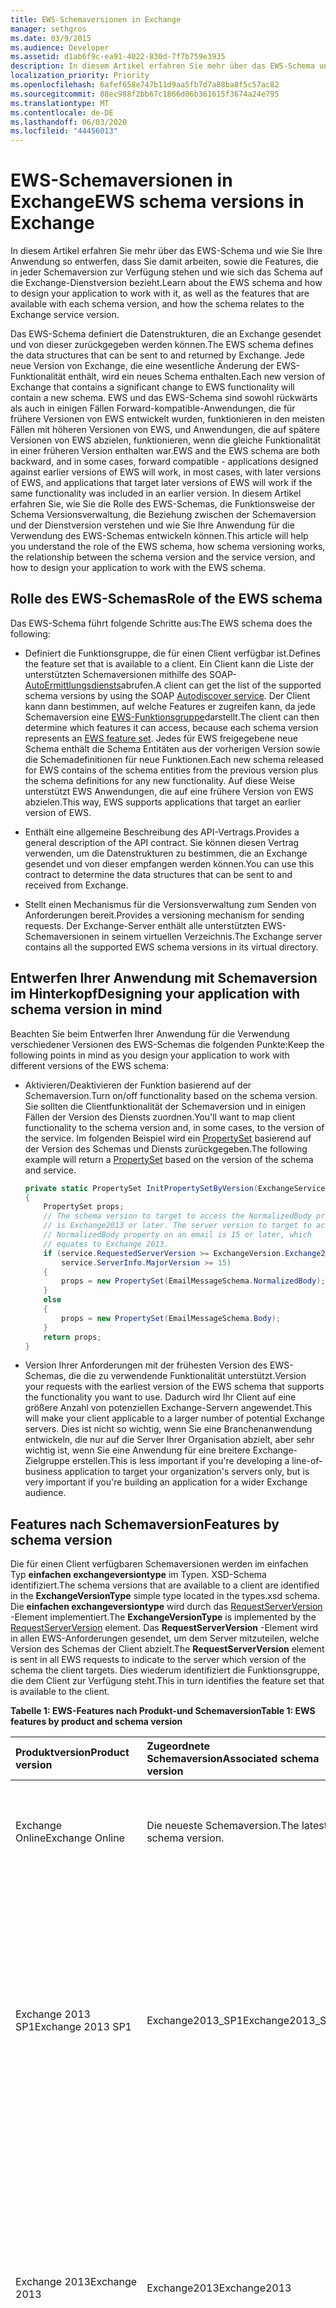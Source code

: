 ```yaml
---
title: EWS-Schemaversionen in Exchange
manager: sethgros
ms.date: 03/9/2015
ms.audience: Developer
ms.assetid: d1ab6f9c-ea91-4022-830d-7f7b759e3935
description: In diesem Artikel erfahren Sie mehr über das EWS-Schema und wie Sie Ihre Anwendung so entwerfen, dass Sie damit arbeiten, sowie die Features, die in jeder Schemaversion zur Verfügung stehen und wie sich das Schema auf die Exchange-Dienstversion bezieht.
localization_priority: Priority
ms.openlocfilehash: 6afef658e747b11d9aa5fb7d7a88ba8f5c57ac82
ms.sourcegitcommit: 88ec988f2bb67c1866d06b361615f3674a24e795
ms.translationtype: MT
ms.contentlocale: de-DE
ms.lasthandoff: 06/03/2020
ms.locfileid: "44456013"
---
```

# <a name="ews-schema-versions-in-exchange"></a><span data-ttu-id="0dab3-103">EWS-Schemaversionen in Exchange</span><span class="sxs-lookup"><span data-stu-id="0dab3-103">EWS schema versions in Exchange</span></span>

<span data-ttu-id="0dab3-104">In diesem Artikel erfahren Sie mehr über das EWS-Schema und wie Sie Ihre Anwendung so entwerfen, dass Sie damit arbeiten, sowie die Features, die in jeder Schemaversion zur Verfügung stehen und wie sich das Schema auf die Exchange-Dienstversion bezieht.</span><span class="sxs-lookup"><span data-stu-id="0dab3-104">Learn about the EWS schema and how to design your application to work with it, as well as the features that are available with each schema version, and how the schema relates to the Exchange service version.</span></span>
  
<span data-ttu-id="0dab3-105">Das EWS-Schema definiert die Datenstrukturen, die an Exchange gesendet und von dieser zurückgegeben werden können.</span><span class="sxs-lookup"><span data-stu-id="0dab3-105">The EWS schema defines the data structures that can be sent to and returned by Exchange.</span></span> <span data-ttu-id="0dab3-106">Jede neue Version von Exchange, die eine wesentliche Änderung der EWS-Funktionalität enthält, wird ein neues Schema enthalten.</span><span class="sxs-lookup"><span data-stu-id="0dab3-106">Each new version of Exchange that contains a significant change to EWS functionality will contain a new schema.</span></span> <span data-ttu-id="0dab3-107">EWS und das EWS-Schema sind sowohl rückwärts als auch in einigen Fällen Forward-kompatible-Anwendungen, die für frühere Versionen von EWS entwickelt wurden, funktionieren in den meisten Fällen mit höheren Versionen von EWS, und Anwendungen, die auf spätere Versionen von EWS abzielen, funktionieren, wenn die gleiche Funktionalität in einer früheren Version enthalten war.</span><span class="sxs-lookup"><span data-stu-id="0dab3-107">EWS and the EWS schema are both backward, and in some cases, forward compatible - applications designed against earlier versions of EWS will work, in most cases, with later versions of EWS, and applications that target later versions of EWS will work if the same functionality was included in an earlier version.</span></span> <span data-ttu-id="0dab3-108">In diesem Artikel erfahren Sie, wie Sie die Rolle des EWS-Schemas, die Funktionsweise der Schema Versionsverwaltung, die Beziehung zwischen der Schemaversion und der Dienstversion verstehen und wie Sie Ihre Anwendung für die Verwendung des EWS-Schemas entwickeln können.</span><span class="sxs-lookup"><span data-stu-id="0dab3-108">This article will help you understand the role of the EWS schema, how schema versioning works, the relationship between the schema version and the service version, and how to design your application to work with the EWS schema.</span></span> 
  
## <a name="role-of-the-ews-schema"></a><span data-ttu-id="0dab3-109">Rolle des EWS-Schemas</span><span class="sxs-lookup"><span data-stu-id="0dab3-109">Role of the EWS schema</span></span>

<span data-ttu-id="0dab3-110">Das EWS-Schema führt folgende Schritte aus:</span><span class="sxs-lookup"><span data-stu-id="0dab3-110">The EWS schema does the following:</span></span>
  
- <span data-ttu-id="0dab3-111">Definiert die Funktionsgruppe, die für einen Client verfügbar ist.</span><span class="sxs-lookup"><span data-stu-id="0dab3-111">Defines the feature set that is available to a client.</span></span> <span data-ttu-id="0dab3-112">Ein Client kann die Liste der unterstützten Schemaversionen mithilfe des SOAP- [AutoErmittlungsdiensts](autodiscover-for-exchange.md)abrufen.</span><span class="sxs-lookup"><span data-stu-id="0dab3-112">A client can get the list of the supported schema versions by using the SOAP [Autodiscover service](autodiscover-for-exchange.md).</span></span> <span data-ttu-id="0dab3-113">Der Client kann dann bestimmen, auf welche Features er zugreifen kann, da jede Schemaversion eine [EWS-Funktionsgruppe](ews-schema-versions-in-exchange.md#bk_features)darstellt.</span><span class="sxs-lookup"><span data-stu-id="0dab3-113">The client can then determine which features it can access, because each schema version represents an [EWS feature set](ews-schema-versions-in-exchange.md#bk_features).</span></span> <span data-ttu-id="0dab3-114">Jedes für EWS freigegebene neue Schema enthält die Schema Entitäten aus der vorherigen Version sowie die Schemadefinitionen für neue Funktionen.</span><span class="sxs-lookup"><span data-stu-id="0dab3-114">Each new schema released for EWS contains of the schema entities from the previous version plus the schema definitions for any new functionality.</span></span> <span data-ttu-id="0dab3-115">Auf diese Weise unterstützt EWS Anwendungen, die auf eine frühere Version von EWS abzielen.</span><span class="sxs-lookup"><span data-stu-id="0dab3-115">This way, EWS supports applications that target an earlier version of EWS.</span></span>
    
- <span data-ttu-id="0dab3-116">Enthält eine allgemeine Beschreibung des API-Vertrags.</span><span class="sxs-lookup"><span data-stu-id="0dab3-116">Provides a general description of the API contract.</span></span> <span data-ttu-id="0dab3-117">Sie können diesen Vertrag verwenden, um die Datenstrukturen zu bestimmen, die an Exchange gesendet und von dieser empfangen werden können.</span><span class="sxs-lookup"><span data-stu-id="0dab3-117">You can use this contract to determine the data structures that can be sent to and received from Exchange.</span></span>
    
- <span data-ttu-id="0dab3-118">Stellt einen Mechanismus für die Versionsverwaltung zum Senden von Anforderungen bereit.</span><span class="sxs-lookup"><span data-stu-id="0dab3-118">Provides a versioning mechanism for sending requests.</span></span> <span data-ttu-id="0dab3-119">Der Exchange-Server enthält alle unterstützten EWS-Schemaversionen in seinem virtuellen Verzeichnis.</span><span class="sxs-lookup"><span data-stu-id="0dab3-119">The Exchange server contains all the supported EWS schema versions in its virtual directory.</span></span> 
    
## <a name="designing-your-application-with-schema-version-in-mind"></a><span data-ttu-id="0dab3-120">Entwerfen Ihrer Anwendung mit Schemaversion im Hinterkopf</span><span class="sxs-lookup"><span data-stu-id="0dab3-120">Designing your application with schema version in mind</span></span>

<span data-ttu-id="0dab3-121">Beachten Sie beim Entwerfen Ihrer Anwendung für die Verwendung verschiedener Versionen des EWS-Schemas die folgenden Punkte:</span><span class="sxs-lookup"><span data-stu-id="0dab3-121">Keep the following points in mind as you design your application to work with different versions of the EWS schema:</span></span>
  
- <span data-ttu-id="0dab3-122">Aktivieren/Deaktivieren der Funktion basierend auf der Schemaversion.</span><span class="sxs-lookup"><span data-stu-id="0dab3-122">Turn on/off functionality based on the schema version.</span></span> <span data-ttu-id="0dab3-123">Sie sollten die Clientfunktionalität der Schemaversion und in einigen Fällen der Version des Diensts zuordnen.</span><span class="sxs-lookup"><span data-stu-id="0dab3-123">You'll want to map client functionality to the schema version and, in some cases, to the version of the service.</span></span> <span data-ttu-id="0dab3-124">Im folgenden Beispiel wird ein [PropertySet](https://msdn.microsoft.com/library/office/microsoft.exchange.webservices.data.propertyset%28v=exchg.80%29.aspx) basierend auf der Version des Schemas und Diensts zurückgegeben.</span><span class="sxs-lookup"><span data-stu-id="0dab3-124">The following example will return a [PropertySet](https://msdn.microsoft.com/library/office/microsoft.exchange.webservices.data.propertyset%28v=exchg.80%29.aspx) based on the version of the schema and service.</span></span> 
    
  ```cs
  private static PropertySet InitPropertySetByVersion(ExchangeService service)
  {
      PropertySet props;
      // The schema version to target to access the NormalizedBody property 
      // is Exchange2013 or later. The server version to target to access the 
      // NormalizedBody property on an email is 15 or later, which 
      // equates to Exchange 2013.
      if (service.RequestedServerVersion >= ExchangeVersion.Exchange2013 &amp;&amp;
          service.ServerInfo.MajorVersion >= 15)
      {
          props = new PropertySet(EmailMessageSchema.NormalizedBody);
      }
      else
      {
          props = new PropertySet(EmailMessageSchema.Body);
      }
      return props;
  }
  ```

- <span data-ttu-id="0dab3-125">Version Ihrer Anforderungen mit der frühesten Version des EWS-Schemas, die die zu verwendende Funktionalität unterstützt.</span><span class="sxs-lookup"><span data-stu-id="0dab3-125">Version your requests with the earliest version of the EWS schema that supports the functionality you want to use.</span></span> <span data-ttu-id="0dab3-126">Dadurch wird Ihr Client auf eine größere Anzahl von potenziellen Exchange-Servern angewendet.</span><span class="sxs-lookup"><span data-stu-id="0dab3-126">This will make your client applicable to a larger number of potential Exchange servers.</span></span> <span data-ttu-id="0dab3-127">Dies ist nicht so wichtig, wenn Sie eine Branchenanwendung entwickeln, die nur auf die Server Ihrer Organisation abzielt, aber sehr wichtig ist, wenn Sie eine Anwendung für eine breitere Exchange-Zielgruppe erstellen.</span><span class="sxs-lookup"><span data-stu-id="0dab3-127">This is less important if you're developing a line-of-business application to target your organization's servers only, but is very important if you're building an application for a wider Exchange audience.</span></span>
    
## <a name="features-by-schema-version"></a><span data-ttu-id="0dab3-128">Features nach Schemaversion</span><span class="sxs-lookup"><span data-stu-id="0dab3-128">Features by schema version</span></span>
<span data-ttu-id="0dab3-129"><a name="bk_features"> </a></span><span class="sxs-lookup"><span data-stu-id="0dab3-129"><a name="bk_features"> </a></span></span>

<span data-ttu-id="0dab3-130">Die für einen Client verfügbaren Schemaversionen werden im einfachen Typ **einfachen exchangeversiontype** im Typen. XSD-Schema identifiziert.</span><span class="sxs-lookup"><span data-stu-id="0dab3-130">The schema versions that are available to a client are identified in the **ExchangeVersionType** simple type located in the types.xsd schema.</span></span> <span data-ttu-id="0dab3-131">Die **einfachen exchangeversiontype** wird durch das [RequestServerVersion](https://msdn.microsoft.com/library/af4032d5-42b3-463e-9d0a-8236d78e5b75%28Office.15%29.aspx) -Element implementiert.</span><span class="sxs-lookup"><span data-stu-id="0dab3-131">The **ExchangeVersionType** is implemented by the [RequestServerVersion](https://msdn.microsoft.com/library/af4032d5-42b3-463e-9d0a-8236d78e5b75%28Office.15%29.aspx) element.</span></span> <span data-ttu-id="0dab3-132">Das **RequestServerVersion** -Element wird in allen EWS-Anforderungen gesendet, um dem Server mitzuteilen, welche Version des Schemas der Client abzielt.</span><span class="sxs-lookup"><span data-stu-id="0dab3-132">The **RequestServerVersion** element is sent in all EWS requests to indicate to the server which version of the schema the client targets.</span></span> <span data-ttu-id="0dab3-133">Dies wiederum identifiziert die Funktionsgruppe, die dem Client zur Verfügung steht.</span><span class="sxs-lookup"><span data-stu-id="0dab3-133">This in turn identifies the feature set that is available to the client.</span></span> 
  
<span data-ttu-id="0dab3-134">**Tabelle 1: EWS-Features nach Produkt-und Schemaversion**</span><span class="sxs-lookup"><span data-stu-id="0dab3-134">**Table 1: EWS features by product and schema version**</span></span>

|<span data-ttu-id="0dab3-135">**Produktversion**</span><span class="sxs-lookup"><span data-stu-id="0dab3-135">**Product version**</span></span>|<span data-ttu-id="0dab3-136">**Zugeordnete Schemaversion**</span><span class="sxs-lookup"><span data-stu-id="0dab3-136">**Associated schema version**</span></span>|<span data-ttu-id="0dab3-137">**Features**</span><span class="sxs-lookup"><span data-stu-id="0dab3-137">**Features**</span></span>|
|:-----|:-----|:-----|
|<span data-ttu-id="0dab3-138">Exchange Online</span><span class="sxs-lookup"><span data-stu-id="0dab3-138">Exchange Online</span></span>  |<span data-ttu-id="0dab3-139">Die neueste Schemaversion.</span><span class="sxs-lookup"><span data-stu-id="0dab3-139">The latest schema version.</span></span>  |<span data-ttu-id="0dab3-140">Enthält alle Features in der aktuellen Version von Exchange sowie alle neuen Features, die für Online Clients hinzugefügt werden.</span><span class="sxs-lookup"><span data-stu-id="0dab3-140">Includes all the features in the current version of Exchange in addition to any new features that are added for online clients.</span></span> |
|<span data-ttu-id="0dab3-141">Exchange 2013 SP1</span><span class="sxs-lookup"><span data-stu-id="0dab3-141">Exchange 2013 SP1</span></span> |<span data-ttu-id="0dab3-142">Exchange2013_SP1</span><span class="sxs-lookup"><span data-stu-id="0dab3-142">Exchange2013_SP1</span></span> | <span data-ttu-id="0dab3-143">Enthält alle Features in Exchange 2013.</span><span class="sxs-lookup"><span data-stu-id="0dab3-143">Includes all the features in Exchange 2013.</span></span><br/><br/><span data-ttu-id="0dab3-144">Die folgenden Features wurden in Exchange 2013 SP1 eingeführt:</span><span class="sxs-lookup"><span data-stu-id="0dab3-144">The following features were introduced in Exchange 2013 SP1:</span></span> <ul><li>[<span data-ttu-id="0dab3-145">Aufbewahrungsrichtlinie für Postfächer</span><span class="sxs-lookup"><span data-stu-id="0dab3-145">Mailbox hold policy</span></span>](https://msdn.microsoft.com/library/office/microsoft.exchange.webservices.data.exchangeservice.setholdonmailboxes%28v=exchg.80%29.aspx) </li><li> [<span data-ttu-id="0dab3-146">Vorschlagen einer neuen Zeit</span><span class="sxs-lookup"><span data-stu-id="0dab3-146">Propose new time</span></span>](how-to-propose-a-new-meeting-time-by-using-ews-in-exchange.md) </li><li>  <span data-ttu-id="0dab3-147">Lesen von Bestätigungs Updates zum [Aktualisieren](https://msdn.microsoft.com/library/office/dn600559%28v=exchg.80%29.aspx) und [Löschen](https://msdn.microsoft.com/library/office/dn600557%28v=exchg.80%29.aspx) von Elementen</span><span class="sxs-lookup"><span data-stu-id="0dab3-147">Read receipt updates for [updating](https://msdn.microsoft.com/library/office/dn600559%28v=exchg.80%29.aspx) and [deleting](https://msdn.microsoft.com/library/office/dn600557%28v=exchg.80%29.aspx) items</span></span>  </li><li> <span data-ttu-id="0dab3-148">[IRM-Informations](https://msdn.microsoft.com/library/office/microsoft.exchange.webservices.data.conversation.hasirm%28v=exchg.80%29.aspx) Update für Unterhaltungen</span><span class="sxs-lookup"><span data-stu-id="0dab3-148">[IRM information](https://msdn.microsoft.com/library/office/microsoft.exchange.webservices.data.conversation.hasirm%28v=exchg.80%29.aspx) update for conversations</span></span>  </li></ul> |
|<span data-ttu-id="0dab3-149">Exchange 2013</span><span class="sxs-lookup"><span data-stu-id="0dab3-149">Exchange 2013</span></span>   |<span data-ttu-id="0dab3-150">Exchange2013</span><span class="sxs-lookup"><span data-stu-id="0dab3-150">Exchange2013</span></span>   | <span data-ttu-id="0dab3-151">Umfasst alle Features, die in Exchange 2007 und Exchange 2010 eingeführt wurden.</span><span class="sxs-lookup"><span data-stu-id="0dab3-151">Includes all features introduced in Exchange 2007 and Exchange 2010.</span></span> <br/><br/><span data-ttu-id="0dab3-152">Die folgenden Features wurden in Exchange 2013 eingeführt:</span><span class="sxs-lookup"><span data-stu-id="0dab3-152">The following features were introduced in Exchange 2013:</span></span><ul><li><span data-ttu-id="0dab3-153">Archivierung</span><span class="sxs-lookup"><span data-stu-id="0dab3-153">Archiving</span></span>  </li><li>  <span data-ttu-id="0dab3-154">eDiscovery</span><span class="sxs-lookup"><span data-stu-id="0dab3-154">eDiscovery</span></span>  </li><li>  <span data-ttu-id="0dab3-155">Personas</span><span class="sxs-lookup"><span data-stu-id="0dab3-155">Personas</span></span>  </li><li>  <span data-ttu-id="0dab3-156">Aufbewahrungsrichtlinien</span><span class="sxs-lookup"><span data-stu-id="0dab3-156">Retention policies</span></span>  </li><li>  <span data-ttu-id="0dab3-157">Einheitlicher Kontaktspeicher</span><span class="sxs-lookup"><span data-stu-id="0dab3-157">Unified Contact Store</span></span>  </li><li>  <span data-ttu-id="0dab3-158">Benutzerfotos</span><span class="sxs-lookup"><span data-stu-id="0dab3-158">User photos</span></span>  </li></ul> |
|<span data-ttu-id="0dab3-159">Exchange 2010 SP2</span><span class="sxs-lookup"><span data-stu-id="0dab3-159">Exchange 2010 SP2</span></span>   |<span data-ttu-id="0dab3-160">Exchange2010_SP2</span><span class="sxs-lookup"><span data-stu-id="0dab3-160">Exchange2010_SP2</span></span> | <span data-ttu-id="0dab3-161">Enthält alle Features, die in Exchange 2010 SP1 eingeführt wurden.</span><span class="sxs-lookup"><span data-stu-id="0dab3-161">Includes all the features introduced in Exchange 2010 SP1.</span></span> <br/><br/><span data-ttu-id="0dab3-162">Die folgenden Features wurden in Exchange 2010 SP2 eingeführt:</span><span class="sxs-lookup"><span data-stu-id="0dab3-162">The following features were introduced in Exchange 2010 SP2:</span></span><ul><li><span data-ttu-id="0dab3-163">Abrufen des Kennwortablaufs</span><span class="sxs-lookup"><span data-stu-id="0dab3-163">Get Password Expiration</span></span>  </li><li>  <span data-ttu-id="0dab3-164">DateTime-Genauigkeit</span><span class="sxs-lookup"><span data-stu-id="0dab3-164">DateTime precision</span></span>  </li><li>  <span data-ttu-id="0dab3-165">Aktualisierte Eigenschaftenbezeichner für Kontakte</span><span class="sxs-lookup"><span data-stu-id="0dab3-165">Updated property identifiers for contacts</span></span>  </li><li>  <span data-ttu-id="0dab3-166">Neue Szenarien für Identitätswechsel</span><span class="sxs-lookup"><span data-stu-id="0dab3-166">New impersonation scenarios</span></span>  </li></ul> |
|<span data-ttu-id="0dab3-167">Exchange 2010 SP1</span><span class="sxs-lookup"><span data-stu-id="0dab3-167">Exchange 2010 SP1</span></span>  |<span data-ttu-id="0dab3-168">Exchange2010_SP1</span><span class="sxs-lookup"><span data-stu-id="0dab3-168">Exchange2010_SP1</span></span>   | <span data-ttu-id="0dab3-169">Enthält alle Features, die in Exchange 2010 eingeführt wurden.</span><span class="sxs-lookup"><span data-stu-id="0dab3-169">Includes all the features introduced in Exchange 2010.</span></span> <br/><br/><span data-ttu-id="0dab3-170">Die folgenden Features wurden in Exchange 2010 SP1 eingeführt:</span><span class="sxs-lookup"><span data-stu-id="0dab3-170">The following features were introduced in Exchange 2010 SP1:</span></span><ul><li><span data-ttu-id="0dab3-171">Erstellen, abrufen und Ändern von Posteingangsregeln</span><span class="sxs-lookup"><span data-stu-id="0dab3-171">Create, retrieve and modify Inbox rules</span></span>  </li><li>  <span data-ttu-id="0dab3-172">Programmgesteuerten Zugriff auf Archivpostfach</span><span class="sxs-lookup"><span data-stu-id="0dab3-172">Programmatic access to Archive Mailbox</span></span>  </li><li>  <span data-ttu-id="0dab3-173">Konversations Aktionen</span><span class="sxs-lookup"><span data-stu-id="0dab3-173">Conversations actions</span></span>  </li><li>  <span data-ttu-id="0dab3-174">Firewall durchlaufen von Benachrichtigungen</span><span class="sxs-lookup"><span data-stu-id="0dab3-174">Firewall traversing notifications</span></span>  </li><li>  <span data-ttu-id="0dab3-175">Verbesserte Verwaltungsfunktionen</span><span class="sxs-lookup"><span data-stu-id="0dab3-175">Improved administration features</span></span>  </li><li>  <span data-ttu-id="0dab3-176">Verbesserte Unterstützung für gemischte Versionen</span><span class="sxs-lookup"><span data-stu-id="0dab3-176">Improved mixed version support</span></span>  </li><li>  <span data-ttu-id="0dab3-177">Unterstützung des Einschränkungs Schutzes</span><span class="sxs-lookup"><span data-stu-id="0dab3-177">Throttling protection support</span></span>  </li><li>  <span data-ttu-id="0dab3-178">Steuerung des Anwendungszugriffs auf EWS</span><span class="sxs-lookup"><span data-stu-id="0dab3-178">Control of application access to EWS</span></span>  </li><li>  <span data-ttu-id="0dab3-179">Unterstützung der Client Zertifikatauthentifizierung</span><span class="sxs-lookup"><span data-stu-id="0dab3-179">Client certificate authentication support</span></span>  </li></ul> |
|<span data-ttu-id="0dab3-180">Exchange 2010</span><span class="sxs-lookup"><span data-stu-id="0dab3-180">Exchange 2010</span></span>  |<span data-ttu-id="0dab3-181">Exchange2010</span><span class="sxs-lookup"><span data-stu-id="0dab3-181">Exchange2010</span></span>   | <span data-ttu-id="0dab3-182">Enthält alle Features, die in Exchange 2007 SP1 eingeführt wurden.</span><span class="sxs-lookup"><span data-stu-id="0dab3-182">Includes all features introduced in Exchange 2007 SP1.</span></span> <br/><br/><span data-ttu-id="0dab3-183">Die folgenden Features wurden in der ersten Version von Exchange 2010 eingeführt:</span><span class="sxs-lookup"><span data-stu-id="0dab3-183">The following features were introduced in the initial release version of Exchange 2010:</span></span><ul><li><span data-ttu-id="0dab3-184">Vollständige private Verteilerliste</span><span class="sxs-lookup"><span data-stu-id="0dab3-184">Full Private Distribution List</span></span>  </li><li>  <span data-ttu-id="0dab3-185">Benutzer Konfigurationsobjekte</span><span class="sxs-lookup"><span data-stu-id="0dab3-185">User Configuration Objects</span></span>  </li><li>  <span data-ttu-id="0dab3-186">Ordner zugeordnete Elemente</span><span class="sxs-lookup"><span data-stu-id="0dab3-186">Folder Associated Items</span></span>  </li><li>  <span data-ttu-id="0dab3-187">Nachrichtenverfolgung</span><span class="sxs-lookup"><span data-stu-id="0dab3-187">Message tracking</span></span>  </li><li>  <span data-ttu-id="0dab3-188">Unified Messaging</span><span class="sxs-lookup"><span data-stu-id="0dab3-188">Unified Messaging</span></span>  </li><li>  <span data-ttu-id="0dab3-189">SOAP-AutoErmittlung</span><span class="sxs-lookup"><span data-stu-id="0dab3-189">SOAP Autodiscover</span></span>  </li><li>  <span data-ttu-id="0dab3-190">Erweiterte Zeitzonenunterstützung</span><span class="sxs-lookup"><span data-stu-id="0dab3-190">Enhanced Time Zone support</span></span>  </li><li>  <span data-ttu-id="0dab3-191">Informationen zur Raum Ressourcenverfügbarkeit</span><span class="sxs-lookup"><span data-stu-id="0dab3-191">Room resource availability information</span></span>  </li><li>  <span data-ttu-id="0dab3-192">Indizierte Suche</span><span class="sxs-lookup"><span data-stu-id="0dab3-192">Indexed search</span></span>  </li><li>  <span data-ttu-id="0dab3-193">Zugriff auf den Papierkorb</span><span class="sxs-lookup"><span data-stu-id="0dab3-193">Dumpster access</span></span>  </li><li>  <span data-ttu-id="0dab3-194">E-Mail-Infos</span><span class="sxs-lookup"><span data-stu-id="0dab3-194">MailTips information</span></span>  </li></ul> |
|<span data-ttu-id="0dab3-195">Exchange 2007 SP1</span><span class="sxs-lookup"><span data-stu-id="0dab3-195">Exchange 2007 SP1</span></span>   |<span data-ttu-id="0dab3-196">Exchange2007_SP1</span><span class="sxs-lookup"><span data-stu-id="0dab3-196">Exchange2007_SP1</span></span>  | <span data-ttu-id="0dab3-197">Enthält alle Features, die in Exchange 2007 eingeführt wurden.</span><span class="sxs-lookup"><span data-stu-id="0dab3-197">Includes all the features introduced in Exchange 2007.</span></span> <br/><br/><span data-ttu-id="0dab3-198">Die folgenden Features wurden in Exchange 2007 SP1 eingeführt:</span><span class="sxs-lookup"><span data-stu-id="0dab3-198">The following features were introduced in Exchange 2007 SP1:</span></span><ul><li><span data-ttu-id="0dab3-199">Delegieren der Verwaltung</span><span class="sxs-lookup"><span data-stu-id="0dab3-199">Delegate management</span></span>  </li><li>  <span data-ttu-id="0dab3-200">Ordnerberechtigungen</span><span class="sxs-lookup"><span data-stu-id="0dab3-200">Folder permissions</span></span>  </li><li>  <span data-ttu-id="0dab3-201">Öffentliche Ordner</span><span class="sxs-lookup"><span data-stu-id="0dab3-201">Public folders</span></span>  </li><li>  <span data-ttu-id="0dab3-202">Bereitstellungselemente</span><span class="sxs-lookup"><span data-stu-id="0dab3-202">Post items</span></span>  </li><li>  <span data-ttu-id="0dab3-203">ID-Konvertierung</span><span class="sxs-lookup"><span data-stu-id="0dab3-203">ID conversion</span></span>  </li></ul>|
|<span data-ttu-id="0dab3-204">Exchange 2007</span><span class="sxs-lookup"><span data-stu-id="0dab3-204">Exchange 2007</span></span>  |<span data-ttu-id="0dab3-205">Exchange2007</span><span class="sxs-lookup"><span data-stu-id="0dab3-205">Exchange2007</span></span> | <span data-ttu-id="0dab3-206">Die folgenden Features wurden in der ersten Version von Exchange 2007 eingeführt:</span><span class="sxs-lookup"><span data-stu-id="0dab3-206">The following features were introduced in the initial release version of Exchange 2007:</span></span><ul><li><span data-ttu-id="0dab3-207">Vollzugriff auf Elemente, Ordner und Anlagen (erstellen, abrufen, aktualisieren, löschen)</span><span class="sxs-lookup"><span data-stu-id="0dab3-207">Full access to items, folders, and attachments (Create, Get, Update, Delete)</span></span>  </li><li>  <span data-ttu-id="0dab3-208">Verfügbarkeit</span><span class="sxs-lookup"><span data-stu-id="0dab3-208">Availability</span></span>  </li><li>  <span data-ttu-id="0dab3-209">Abwesenheitseinstellungen</span><span class="sxs-lookup"><span data-stu-id="0dab3-209">Out of Office settings</span></span>  </li><li>  <span data-ttu-id="0dab3-210">Benachrichtigungen</span><span class="sxs-lookup"><span data-stu-id="0dab3-210">Notifications</span></span>  </li><li>  <span data-ttu-id="0dab3-211">Synchronisierung</span><span class="sxs-lookup"><span data-stu-id="0dab3-211">Synchronization</span></span>  </li><li>  <span data-ttu-id="0dab3-212">Namensauflösung</span><span class="sxs-lookup"><span data-stu-id="0dab3-212">Name resolution</span></span>  </li><li>  <span data-ttu-id="0dab3-213">Verteilerliste (DL)-Erweiterung</span><span class="sxs-lookup"><span data-stu-id="0dab3-213">Distribution list (DL) expansion</span></span>  </li><li>  <span data-ttu-id="0dab3-214">Suchen</span><span class="sxs-lookup"><span data-stu-id="0dab3-214">Search</span></span>  </li></ul> |
   
## <a name="relationship-between-the-ews-schema-and-the-service-version"></a><span data-ttu-id="0dab3-215">Beziehung zwischen dem EWS-Schema und der Dienstversion</span><span class="sxs-lookup"><span data-stu-id="0dab3-215">Relationship between the EWS schema and the service version</span></span>
<span data-ttu-id="0dab3-216"><a name="bk_features"> </a></span><span class="sxs-lookup"><span data-stu-id="0dab3-216"><a name="bk_features"> </a></span></span>

<span data-ttu-id="0dab3-217">Die EWS-Schemaversion bezieht sich auf die Version des EWS-Diensts, den der Server ausführt.</span><span class="sxs-lookup"><span data-stu-id="0dab3-217">The EWS schema version is related to the version of the EWS service that the server is running.</span></span> <span data-ttu-id="0dab3-218">Das Benennungsmuster für das EWS-Schema bezieht sich auf die lokalen Versionen von Exchange.</span><span class="sxs-lookup"><span data-stu-id="0dab3-218">The naming pattern for the EWS schema is related to the on-premises versions of Exchange.</span></span> <span data-ttu-id="0dab3-219">Die erste Version von Exchange 2013 enthält beispielsweise eine Dienstversion von 15.00.0516.032 und den Schemanamen **Exchange2013**.</span><span class="sxs-lookup"><span data-stu-id="0dab3-219">For example, the initial release of Exchange 2013 has a service version of 15.00.0516.032 and the schema name **Exchange2013**.</span></span> <span data-ttu-id="0dab3-220">Da das Schema für Exchange 2013 aktualisiert wurde, haben sowohl Exchange 2013 als auch Exchange Online mit einer Dienstversion von 15.00.0516.032 und später denselben Versionsnamen für das neueste Schema.</span><span class="sxs-lookup"><span data-stu-id="0dab3-220">Because the schema was updated for Exchange 2013, both Exchange 2013 and Exchange Online with a service version of 15.00.0516.032 and later have the same version name for the latest schema.</span></span> <span data-ttu-id="0dab3-221">In früheren Versionen von Exchange wurde das EWS-Schema nicht mit kumulierten Updates (früher als Rollups bezeichnet) aktualisiert.</span><span class="sxs-lookup"><span data-stu-id="0dab3-221">In earlier versions of Exchange, the EWS schema was not updated with cumulative updates (formerly called rollups).</span></span> <span data-ttu-id="0dab3-222">Da Exchange jedoch häufiger zur Unterstützung von Exchange Online aktualisiert wird, enthalten kumulative Updates nun Schema Updates für EWS.</span><span class="sxs-lookup"><span data-stu-id="0dab3-222">But because Exchange is updated more frequently to support Exchange Online, cumulative updates now contain schema updates for EWS.</span></span> <span data-ttu-id="0dab3-223">Die Namen der Schemadatei und der zugehörige Schema Versionsname werden nur mit Service Packs oder Hauptversionen von Exchange lokal aktualisiert.</span><span class="sxs-lookup"><span data-stu-id="0dab3-223">The schema file names, and the associated schema version name, are only updated with service packs or major releases of Exchange on-premises.</span></span>
  
<span data-ttu-id="0dab3-224">Während das EWS-Schema den Vertrag definiert, ist in einigen Szenarien die Dienstversion die einzige Möglichkeit für einen Client, um zu bestimmen, wie er mit dem Dienst interagieren soll.</span><span class="sxs-lookup"><span data-stu-id="0dab3-224">While the EWS schema defines the contract, in some scenarios, the service version is the only way for a client to determine how it is supposed to interact with the service.</span></span> <span data-ttu-id="0dab3-225">Änderungen am Dienstverhalten, die nicht im Schema reflektiert werden, können nur durch die in allen EWS-Antworten zurückgegebene Dienstversion bestimmt werden.</span><span class="sxs-lookup"><span data-stu-id="0dab3-225">Service behavior changes that aren't reflected in the schema can only be determined by the service version returned in all EWS responses.</span></span> <span data-ttu-id="0dab3-226">Wenn beispielsweise [Öffentliche Ordner](public-folder-access-with-ews-in-exchange.md) in Exchange 2013 neu entworfen wurden, werden die Vorgänge zum Ändern und kopieren öffentlicher Ordner verwendet.</span><span class="sxs-lookup"><span data-stu-id="0dab3-226">For example, when [public folders](public-folder-access-with-ews-in-exchange.md) were redesigned in Exchange 2013, the operations that are used to move and copy public folders changed.</span></span> <span data-ttu-id="0dab3-227">Wenn Sie einen Client zum Kopieren öffentlicher Ordner in Exchange 2010 entworfen haben, müssen Sie ihn aktualisieren, um unterschiedliche Vorgänge zu verwenden, um dasselbe Ergebnis in Exchange 2013 zu erhalten.</span><span class="sxs-lookup"><span data-stu-id="0dab3-227">If you designed a client to copy public folders in Exchange 2010, you would need to update it to use different operations to get the same result in Exchange 2013.</span></span> 
  
## <a name="how-the-ews-schema-is-updated"></a><span data-ttu-id="0dab3-228">Aktualisieren des EWS-Schemas</span><span class="sxs-lookup"><span data-stu-id="0dab3-228">How the EWS schema is updated</span></span>
<span data-ttu-id="0dab3-229"><a name="bk_features"> </a></span><span class="sxs-lookup"><span data-stu-id="0dab3-229"><a name="bk_features"> </a></span></span>

<span data-ttu-id="0dab3-230">Exchange-Server, auf denen Exchange-Versionen mit Exchange 2007 beginnen, enthalten das EWS-Schema in das virtuelle Verzeichnis, in dem der EWS-Dienst gehostet wird.</span><span class="sxs-lookup"><span data-stu-id="0dab3-230">Exchange servers running versions of Exchange starting with Exchange 2007 include the EWS schema in the virtual directory that hosts the EWS service.</span></span> <span data-ttu-id="0dab3-231">Die aktuelle Schemaversion wird immer durch die Typen. xsd-und Messages. XSD-Dateien dargestellt.</span><span class="sxs-lookup"><span data-stu-id="0dab3-231">The current schema version is always represented by the types.xsd and messages.xsd files.</span></span> <span data-ttu-id="0dab3-232">Abbildung 1 zeigt, wie das Schema "Messages. xsd" verzweigt wird, wenn eine neue Version des Schemas entwickelt wird.</span><span class="sxs-lookup"><span data-stu-id="0dab3-232">Figure 1 shows how the messages.xsd schema is forked when a new version of the schema is developed.</span></span> <span data-ttu-id="0dab3-233">Bevor neue Funktionen hinzugefügt werden, wird eine Kopie des ursprünglichen Schemas "Messages. xsd" eingefügt und umbenannt, um die vorherige Version des Schemas darzustellen.</span><span class="sxs-lookup"><span data-stu-id="0dab3-233">Before new functionality is added, a copy of the original messages.xsd schema is included and renamed to represent the previous version of the schema.</span></span> <span data-ttu-id="0dab3-234">Die Datei Messages. xsd wird dann mit der Dienstbeschreibung für die neue Version aktualisiert.</span><span class="sxs-lookup"><span data-stu-id="0dab3-234">The messages.xsd file is then updated with the service description for the new version.</span></span>
  
<span data-ttu-id="0dab3-235">**Abbildung 1. Aktualisieren des EWS-Schemas**</span><span class="sxs-lookup"><span data-stu-id="0dab3-235">**Figure 1. How the EWS schema is updated**</span></span>

![Eine Abbildung, die zeigt, wie das EWS-Schema aktualisiert wird. Die aktuelle Schemaversion ist gegabelt, sodass sie bei der vorherigen Version umbenannt wird und der aktuelle Dateiname die aktuelle Version darstellt.](media/Ex15_EWS_Schema_Update1.png)
  
<span data-ttu-id="0dab3-238">Bevor das EWS-Schema für eine neue Version aktualisiert wird, wird die aktuelle Version des Schemas mit der folgenden Konvention verzweigt und umbenannt:</span><span class="sxs-lookup"><span data-stu-id="0dab3-238">Before the EWS schema is updated for a new version, the current version of the schema is forked and renamed using the following convention:</span></span>
  
`<schemaname>-<majorserverversion><servicepack>.xsd`
  
<span data-ttu-id="0dab3-239">Der Name der ursprünglichen Datei stellt dann das neueste Schema dar.</span><span class="sxs-lookup"><span data-stu-id="0dab3-239">The original file name then represents the latest schema.</span></span> <span data-ttu-id="0dab3-240">Alle neuen Features werden dem neuesten Schema hinzugefügt, mit Ausnahme von Updates und Fixes für die früheren Versionen des Schemas.</span><span class="sxs-lookup"><span data-stu-id="0dab3-240">All new features are added to the latest schema, with the exception of updates and fixes to the earlier versions of the schema.</span></span> 
  
## <a name="see-also"></a><span data-ttu-id="0dab3-241">Siehe auch</span><span class="sxs-lookup"><span data-stu-id="0dab3-241">See also</span></span>

- [<span data-ttu-id="0dab3-242">EWS-Schemaversionen in Exchange</span><span class="sxs-lookup"><span data-stu-id="0dab3-242">EWS schema versions in Exchange</span></span>](ews-schema-versions-in-exchange.md) 
- [<span data-ttu-id="0dab3-243">AutoErmittlung für Exchange</span><span class="sxs-lookup"><span data-stu-id="0dab3-243">Autodiscover for Exchange</span></span>](autodiscover-for-exchange.md) 
- [<span data-ttu-id="0dab3-244">Entwickeln von Webdienstclients für Exchange</span><span class="sxs-lookup"><span data-stu-id="0dab3-244">Develop web service clients for Exchange</span></span>](develop-web-service-clients-for-exchange.md)
    

